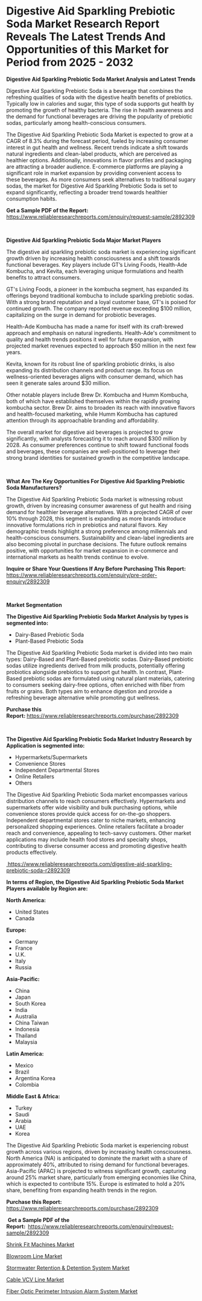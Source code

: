 <p><h1>Digestive Aid Sparkling Prebiotic Soda Market Research Report Reveals The Latest Trends And Opportunities of this Market for Period from 2025 - 2032</h1></p><p><strong>Digestive Aid Sparkling Prebiotic Soda Market Analysis and Latest Trends</strong></p>
<p><p>Digestive Aid Sparkling Prebiotic Soda is a beverage that combines the refreshing qualities of soda with the digestive health benefits of prebiotics. Typically low in calories and sugar, this type of soda supports gut health by promoting the growth of healthy bacteria. The rise in health awareness and the demand for functional beverages are driving the popularity of prebiotic sodas, particularly among health-conscious consumers.</p><p>The Digestive Aid Sparkling Prebiotic Soda Market is expected to grow at a CAGR of 8.3% during the forecast period, fueled by increasing consumer interest in gut health and wellness. Recent trends indicate a shift towards natural ingredients and clean-label products, which are perceived as healthier options. Additionally, innovations in flavor profiles and packaging are attracting a broader audience. E-commerce platforms are playing a significant role in market expansion by providing convenient access to these beverages. As more consumers seek alternatives to traditional sugary sodas, the market for Digestive Aid Sparkling Prebiotic Soda is set to expand significantly, reflecting a broader trend towards healthier consumption habits.</p></p>
<p><strong>Get a Sample PDF of the Report:&nbsp;</strong> <a href="https://www.reliableresearchreports.com/enquiry/request-sample/2892309?utm_campaign=41&utm_medium=2&utm_source=Github&utm_content=ia&utm_term=15032025&utm_id=digestive-aid-sparkling-prebiotic-soda">https://www.reliableresearchreports.com/enquiry/request-sample/2892309</a></p>
<p>&nbsp;</p>
<p><strong>Digestive Aid Sparkling Prebiotic Soda Major Market Players</strong></p>
<p><p>The digestive aid sparkling prebiotic soda market is experiencing significant growth driven by increasing health consciousness and a shift towards functional beverages. Key players include GT’s Living Foods, Health-Ade Kombucha, and Kevita, each leveraging unique formulations and health benefits to attract consumers.</p><p>GT's Living Foods, a pioneer in the kombucha segment, has expanded its offerings beyond traditional kombucha to include sparkling prebiotic sodas. With a strong brand reputation and a loyal customer base, GT's is poised for continued growth. The company reported revenue exceeding $100 million, capitalizing on the surge in demand for probiotic beverages.</p><p>Health-Ade Kombucha has made a name for itself with its craft-brewed approach and emphasis on natural ingredients. Health-Ade's commitment to quality and health trends positions it well for future expansion, with projected market revenues expected to approach $50 million in the next few years. </p><p>Kevita, known for its robust line of sparkling probiotic drinks, is also expanding its distribution channels and product range. Its focus on wellness-oriented beverages aligns with consumer demand, which has seen it generate sales around $30 million.</p><p>Other notable players include Brew Dr. Kombucha and Humm Kombucha, both of which have established themselves within the rapidly growing kombucha sector. Brew Dr. aims to broaden its reach with innovative flavors and health-focused marketing, while Humm Kombucha has captured attention through its approachable branding and affordability.</p><p>The overall market for digestive aid beverages is projected to grow significantly, with analysts forecasting it to reach around $300 million by 2028. As consumer preferences continue to shift toward functional foods and beverages, these companies are well-positioned to leverage their strong brand identities for sustained growth in the competitive landscape.</p></p>
<p>&nbsp;</p>
<p><strong>What Are The Key Opportunities For Digestive Aid Sparkling Prebiotic Soda Manufacturers?</strong></p>
<p><p>The Digestive Aid Sparkling Prebiotic Soda market is witnessing robust growth, driven by increasing consumer awareness of gut health and rising demand for healthier beverage alternatives. With a projected CAGR of over 10% through 2028, this segment is expanding as more brands introduce innovative formulations rich in prebiotics and natural flavors. Key demographic trends highlight a strong preference among millennials and health-conscious consumers. Sustainability and clean-label ingredients are also becoming pivotal in purchase decisions. The future outlook remains positive, with opportunities for market expansion in e-commerce and international markets as health trends continue to evolve.</p></p>
<p><strong>Inquire or Share Your Questions If Any Before Purchasing This Report:</strong> <a href="https://www.reliableresearchreports.com/enquiry/pre-order-enquiry/2892309?utm_campaign=41&utm_medium=2&utm_source=Github&utm_content=ia&utm_term=15032025&utm_id=digestive-aid-sparkling-prebiotic-soda">https://www.reliableresearchreports.com/enquiry/pre-order-enquiry/2892309</a></p>
<p>&nbsp;</p>
<p><strong>Market Segmentation</strong></p>
<p><strong>The Digestive Aid Sparkling Prebiotic Soda Market Analysis by types is segmented into:</strong></p>
<p><ul><li>Dairy-Based Prebiotic Soda</li><li>Plant-Based Prebiotic Soda</li></ul></p>
<p><p>The Digestive Aid Sparkling Prebiotic Soda market is divided into two main types: Dairy-Based and Plant-Based prebiotic sodas. Dairy-Based prebiotic sodas utilize ingredients derived from milk products, potentially offering probiotics alongside prebiotics to support gut health. In contrast, Plant-Based prebiotic sodas are formulated using natural plant materials, catering to consumers seeking dairy-free options, often enriched with fiber from fruits or grains. Both types aim to enhance digestion and provide a refreshing beverage alternative while promoting gut wellness.</p></p>
<p><strong>Purchase this Report:&nbsp;</strong><a href="https://www.reliableresearchreports.com/purchase/2892309?utm_campaign=41&utm_medium=2&utm_source=Github&utm_content=ia&utm_term=15032025&utm_id=digestive-aid-sparkling-prebiotic-soda">https://www.reliableresearchreports.com/purchase/2892309</a></p>
<p>&nbsp;</p>
<p><strong>The Digestive Aid Sparkling Prebiotic Soda Market Industry Research by Application is segmented into:</strong></p>
<p><ul><li>Hypermarkets/Supermarkets</li><li>Convenience Stores</li><li>Independent Departmental Stores</li><li>Online Retailers</li><li>Others</li></ul></p>
<p><p>The Digestive Aid Sparkling Prebiotic Soda market encompasses various distribution channels to reach consumers effectively. Hypermarkets and supermarkets offer wide visibility and bulk purchasing options, while convenience stores provide quick access for on-the-go shoppers. Independent departmental stores cater to niche markets, enhancing personalized shopping experiences. Online retailers facilitate a broader reach and convenience, appealing to tech-savvy customers. Other market applications may include health food stores and specialty shops, contributing to diverse consumer access and promoting digestive health products effectively.</p></p>
<p><a href="https://www.reliableresearchreports.com/digestive-aid-sparkling-prebiotic-soda-r2892309?utm_campaign=41&utm_medium=2&utm_source=Github&utm_content=ia&utm_term=15032025&utm_id=digestive-aid-sparkling-prebiotic-soda">&nbsp;https://www.reliableresearchreports.com/digestive-aid-sparkling-prebiotic-soda-r2892309</a></p>
<p><strong>In terms of Region, the Digestive Aid Sparkling Prebiotic Soda Market Players available by Region are:</strong></p>
<p>
    <p> <strong> North America: </strong>
        <ul>
            <li>United States</li>
            <li>Canada</li>
        </ul>
        </p> 
    <p> <strong> Europe: </strong>
        <ul>
            <li>Germany</li>
            <li>France</li>
            <li>U.K.</li>
            <li>Italy</li>
            <li>Russia</li>
        </ul>
        </p> 
    <p> <strong> Asia-Pacific: </strong>
        <ul>
            <li>China</li>
            <li>Japan</li>
            <li>South Korea</li>
            <li>India</li>
            <li>Australia</li>
            <li>China Taiwan</li>
            <li>Indonesia</li>
            <li>Thailand</li>
            <li>Malaysia</li>
        </ul>
        </p> 
    <p> <strong> Latin America: </strong>
        <ul>
            <li>Mexico</li>
            <li>Brazil</li>
            <li>Argentina Korea</li>
            <li>Colombia</li>
        </ul>
        </p> 
    <p> <strong> Middle East & Africa: </strong>
        <ul>
            <li>Turkey</li>
            <li>Saudi</li>
            <li>Arabia</li>
            <li>UAE</li>
            <li>Korea</li>
        </ul>
    </p>
    </p>
<p><p>The Digestive Aid Sparkling Prebiotic Soda market is experiencing robust growth across various regions, driven by increasing health consciousness. North America (NA) is anticipated to dominate the market with a share of approximately 40%, attributed to rising demand for functional beverages. Asia-Pacific (APAC) is projected to witness significant growth, capturing around 25% market share, particularly from emerging economies like China, which is expected to contribute 15%. Europe is estimated to hold a 20% share, benefiting from expanding health trends in the region.</p></p>
<p><strong>Purchase this Report: </strong><a href="https://www.reliableresearchreports.com/purchase/2892309?utm_campaign=41&utm_medium=2&utm_source=Github&utm_content=ia&utm_term=15032025&utm_id=digestive-aid-sparkling-prebiotic-soda">https://www.reliableresearchreports.com/purchase/2892309</a></p>
<p>&nbsp;<strong>Get a Sample PDF of the Report:&nbsp;&nbsp;</strong><a href="https://www.reliableresearchreports.com/enquiry/request-sample/2892309?utm_campaign=41&utm_medium=2&utm_source=Github&utm_content=ia&utm_term=15032025&utm_id=digestive-aid-sparkling-prebiotic-soda">https://www.reliableresearchreports.com/enquiry/request-sample/2892309</a></p>
<p><strong></strong></p>
<p><p><a href="https://github.com/mudgeadamsvx/Market-Research-Report-List-1/blob/main/shrink-fit-machines-market.md?utm_campaign=41&utm_medium=2&utm_source=Github&utm_content=ia&utm_term=15032025&utm_id=digestive-aid-sparkling-prebiotic-soda">Shrink Fit Machines Market</a></p><p><a href="https://github.com/kukolkasimo5/Market-Research-Report-List-1/blob/main/blowroom-line-market.md?utm_campaign=41&utm_medium=2&utm_source=Github&utm_content=ia&utm_term=15032025&utm_id=digestive-aid-sparkling-prebiotic-soda">Blowroom Line Market</a></p><p><a href="https://github.com/baatetoshda/Market-Research-Report-List-1/blob/main/stormwater-retention-detention-system-market.md?utm_campaign=41&utm_medium=2&utm_source=Github&utm_content=ia&utm_term=15032025&utm_id=digestive-aid-sparkling-prebiotic-soda">Stormwater Retention & Detention System Market</a></p><p><a href="https://github.com/beyeagamizjp/Market-Research-Report-List-1/blob/main/cable-vcv-line-market.md?utm_campaign=41&utm_medium=2&utm_source=Github&utm_content=ia&utm_term=15032025&utm_id=digestive-aid-sparkling-prebiotic-soda">Cable VCV Line Market</a></p><p><a href="https://github.com/sutrejaron/Market-Research-Report-List-1/blob/main/fiber-optic-perimeter-intrusion-alarm-system-market.md?utm_campaign=41&utm_medium=2&utm_source=Github&utm_content=ia&utm_term=15032025&utm_id=digestive-aid-sparkling-prebiotic-soda">Fiber Optic Perimeter Intrusion Alarm System Market</a></p></p>